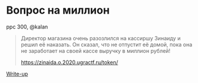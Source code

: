 # Вопрос на миллион

ppc 300, @kalan

> Директор магазина очень разозлился на кассиршу Зинаиду и решил её наказать. Он сказал, что не отпустит её домой, пока она не заработает на своей кассе выручку в миллион рублей!
>
> https://zinaida.o.2020.ugractf.ru/token/

[Write-up](WRITEUP.md)
